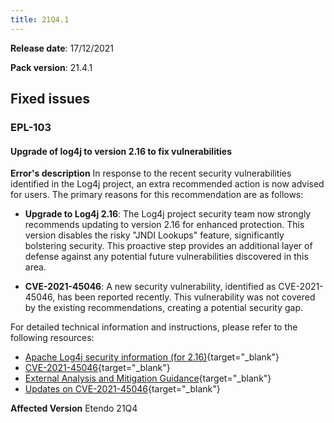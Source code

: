 ```yaml
---
title: 21Q4.1
---
```


**Release date**: 17/12/2021

**Pack version**: 21.4.1

## Fixed issues

### EPL-103

#### Upgrade of log4j to version 2.16 to fix vulnerabilities

**Error's description**
In response to the recent security vulnerabilities identified in the Log4j project, an extra recommended action is now advised for users. The primary reasons for this recommendation are as follows:

* **Upgrade to Log4j 2.16**: The Log4j project security team now strongly recommends updating to version 2.16 for enhanced protection. This version disables the risky "JNDI Lookups" feature, significantly bolstering security. This proactive step provides an additional layer of defense against any potential future vulnerabilities discovered in this area.

* **CVE-2021-45046**: A new security vulnerability, identified as CVE-2021-45046, has been reported recently. This vulnerability was not covered by the existing recommendations, creating a potential security gap.

For detailed technical information and instructions, please refer to the following resources:

* [Apache Log4j security information (for 2.16)](https://logging.apache.org/log4j/2.x/security.html){target="\_blank"}
* [CVE-2021-45046](https://cve.mitre.org/cgi-bin/cvename.cgi?name=CVE-2021-45046){target="\_blank"}
* [External Analysis and Mitigation Guidance](https://www.lunasec.io/docs/blog/log4j-zero-day-mitigation-guide/){target="\_blank"}
* [Updates on CVE-2021-45046](https://www.lunasec.io/docs/blog/log4j-zero-day-update-on-cve-2021-45046/){target="\_blank"}

**Affected Version**
Etendo 21Q4


